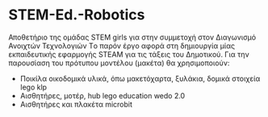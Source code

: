 # STEM-Ed.-Robotics
Αποθετήριο της ομάδας STEM girls για στην συμμετοχή στον Διαγωνισμό  Ανοιχτών Τεχνολογιών
Tο παρόν έργο αφορά στη δημιουργία μίας εκπαιδευτικής εφαρμογής STEΑM για τις τάξεις του Δημοτικού. 
Για την παρουσίαση του πρότυπου μοντέλου (μακέτα) θα χρησιμοποιούν:
- Ποικίλα οικοδομικά υλικά, όπω μακετόχαρτα, ξυλάκια, δομικά στοιχεία lego klp
- Αισθητήρες, μοτέρ, hub lego education wedo 2.0
- Αισθητήρες και πλακέτα microbit
